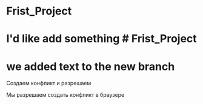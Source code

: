 ﻿#  Frist_Project

# I'd like add something # Frist_Project


# we added text to the new branch



Создаем конфликт и разрешаем


Мы разрешаем создать конфликт в браузере
